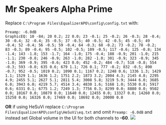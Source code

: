 # Mr Speakers Alpha Prime
Replace `C:\Program Files\EqualizerAPO\config\config.txt` with:
```
Preamp: -6.0dB
GraphicEQ: 10 -84; 20 0.2; 22 0.0; 23 -0.1; 25 -0.2; 26 -0.3; 28 -0.4; 30 -0.4; 32 -0.4; 35 -0.5; 37 -0.5; 40 -0.5; 42 -0.5; 45 -0.5; 49 -0.4; 52 -0.4; 56 -0.5; 59 -0.4; 64 -0.3; 68 -0.2; 73 -0.2; 78 -0.2; 83 -0.3; 89 -0.4; 95 -0.5; 102 -0.5; 109 -0.5; 117 -0.6; 125 -0.8; 134 -1.4; 143 -1.8; 153 -1.7; 164 -1.0; 175 -0.4; 188 -0.9; 201 -1.0; 215 -1.1; 230 -0.8; 246 -0.9; 263 -1.0; 282 -1.0; 301 -0.9; 323 -0.9; 345 -1.0; 369 -0.9; 395 -0.6; 423 0.0; 452 -0.2; 484 -0.7; 518 -0.8; 554 -0.3; 593 -0.0; 635 0.6; 679 1.1; 726 0.1; 777 -0.2; 832 -0.5; 890 -0.7; 952 -0.5; 1019 0.2; 1090 0.1; 1167 0.2; 1248 0.6; 1336 1.3; 1429 1.1; 1529 1.1; 1636 1.2; 1751 2.2; 1873 3.2; 2004 4.3; 2145 4.8; 2295 4.9; 2455 5.1; 2627 5.1; 2811 5.4; 3008 5.8; 3219 5.9; 3444 6.0; 3685 6.0; 3943 6.0; 4219 5.7; 4514 3.4; 4830 1.6; 5168 1.0; 5530 0.8; 5917 0.6; 6331 0.1; 6775 1.2; 7249 1.3; 7756 0.3; 8299 0.0; 8880 0.0; 9502 0.0; 10167 0.0; 10879 0.0; 11640 0.0; 12455 0.0; 13327 0.0; 14260 0.0; 15258 0.0; 16326 0.0; 17469 0.0; 18692 0.0; 20000 0.0
```
**OR** if using HeSuVi replace `C:\Program Files\EqualizerAPO\config\HeSuVi\eq.txt` and omit `Preamp: -6.0dB` and instead set Global volume in the UI for both channels to **-60**.
![](https://raw.githubusercontent.com/jaakkopasanen/AutoEq/master/results/SBAF-Serious/innerfidelity/onear/Mr%20Speakers%20Alpha%20Prime/Mr%20Speakers%20Alpha%20Prime.png)